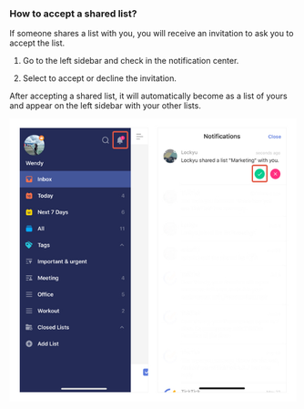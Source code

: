 ### How to accept a shared list?

If someone shares a list with you, you will receive an invitation to ask you to accept the list.

1. Go to the left sidebar and check in the notification center.

2. Select to accept or decline the invitation.

After accepting a shared list, it will automatically become as a list of yours and appear on the left sidebar with your other lists.

![iosacceptsharedlist](../../images/ticktick-ios-app/List/acceptsharedlist.jpg)

